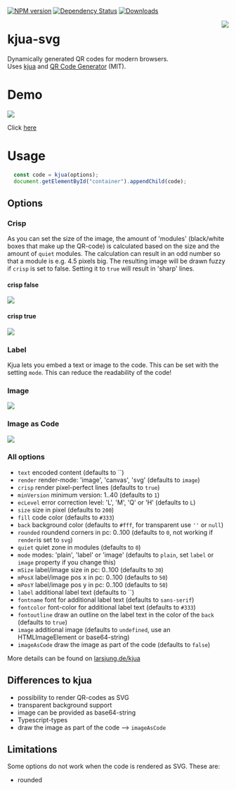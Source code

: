 [![NPM version](https://img.shields.io/npm/v/kjua-svg.svg?&label=npm)](https://www.npmjs.com/package/kjua-svg) 
[![Dependency Status](https://david-dm.org/werthdavid/kjua-svg.svg)](https://david-dm.org/werthdavid/kjua-svg)
[![Downloads](https://img.shields.io/npm/dm/kjua-svg.svg)](https://npmjs.org/package/kjua-svg)

<img align="right" src="https://raw.githubusercontent.com/werthdavid/kjua/master/docs/readme-logo.svg"/>

# kjua-svg

Dynamically generated QR codes for modern browsers.  
Uses [kjua](https://github.com/lrsjng/kjua) and
[QR Code Generator](https://github.com/kazuhikoarase/qrcode-generator) (MIT).

# Demo

<img src="https://raw.githubusercontent.com/werthdavid/kjua/master/docs/demo.png"/>

Click [here](https://werthdavid.github.io/kjua/)

# Usage

```javascript
  const code = kjua(options);
  document.getElementById("container").appendChild(code);
```

## Options

### Crisp

As you can set the size of the image, the amount of 'modules' (black/white boxes that make up the QR-code) is calculated based on the size and the amount of `quiet` modules. The calculation can result in an odd number so that a module is e.g. 4.5 pixels big. The resulting image will be drawn fuzzy if `crisp` is set to false. Setting it to `true` will result in 'sharp' lines.

#### crisp false
<img src="https://raw.githubusercontent.com/werthdavid/kjua/master/docs/no-crisp.jpg"/>

#### crisp true
<img src="https://raw.githubusercontent.com/werthdavid/kjua/master/docs/crisp.jpg"/>


### Label
Kjua lets you embed a text or image to the code. This can be set with the setting `mode`.
This can reduce the readability of the code!

### Image
<img src="https://raw.githubusercontent.com/werthdavid/kjua/master/docs/image.png"/>

### Image as Code
<img src="https://raw.githubusercontent.com/werthdavid/kjua/master/docs/image-as-code.png"/>


### All options

* `text` encoded content (defaults to ``)
* `render` render-mode: 'image', 'canvas', 'svg' (defaults to `image`)
* `crisp` render pixel-perfect lines (defaults to `true`)
* `minVersion` minimum version: 1..40 (defaults to `1`)
* `ecLevel` error correction level: 'L', 'M', 'Q' or 'H' (defaults to `L`)
* `size` size in pixel (defaults to `200`)
* `fill` code color (defaults to `#333`)
* `back` background color (defaults to `#fff`, for transparent use `''` or `null`)
* `rounded` roundend corners in pc: 0..100 (defaults to `0`, not working if `render`is set to `svg`)
* `quiet` quiet zone in modules (defaults to `0`)
* `mode` modes: 'plain', 'label' or 'image' (defaults to `plain`, set `label` or `image` property if you change this)
* `mSize` label/image size in pc: 0..100 (defaults to `30`)
* `mPosX` label/image pos x in pc: 0..100 (defaults to `50`)
* `mPosY` label/image pos y in pc: 0..100 (defaults to `50`)
* `label` additional label text (defaults to ``)
* `fontname` font for additional label text (defaults to `sans-serif`)
* `fontcolor` font-color for additional label text (defaults to `#333`)
* `fontoutline` draw an outline on the label text in the color of the `back` (defaults to `true`)
* `image` additional image (defaults to `undefined`, use an HTMLImageElement or base64-string)
* `imageAsCode` draw the image as part of the code (defaults to `false`)

More details can be found on [larsjung.de/kjua](https://larsjung.de/kjua/)

## Differences to kjua

* possibility to render QR-codes as SVG
* transparent background support
* image can be provided as base64-string
* Typescript-types
* draw the image as part of the code --> `imageAsCode`

## Limitations

Some options do not work when the code is rendered as SVG. These are:
* rounded

